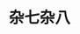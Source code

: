 ---
title: 杂七杂八
description: A description of this category
image:

# Badge style
style:
    background: "#79D4FD"
    color: "#fff"
---